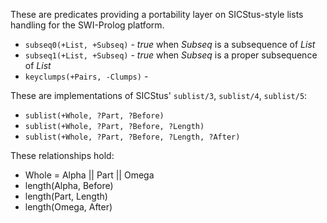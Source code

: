 These are predicates providing a portability layer on SICStus-style lists handling for the SWI-Prolog platform.  

- `subseq0(+List, +Subseq)` - *true* when *Subseq* is a subsequence of *List*  
- `subseq1(+List, +Subseq)` - *true* when *Subseq* is a proper subsequence of *List*  
- `keyclumps(+Pairs, -Clumps)` - 
  
These are implementations of SICStus' `sublist/3`, `sublist/4`, `sublist/5`: 
  
- `sublist(+Whole, ?Part, ?Before)`
- `sublist(+Whole, ?Part, ?Before, ?Length)` 
- `sublist(+Whole, ?Part, ?Before, ?Length, ?After)`  

These relationships hold:  
* Whole = Alpha || Part || Omega  
* length(Alpha, Before)  
* length(Part, Length)  
* length(Omega, After)  

